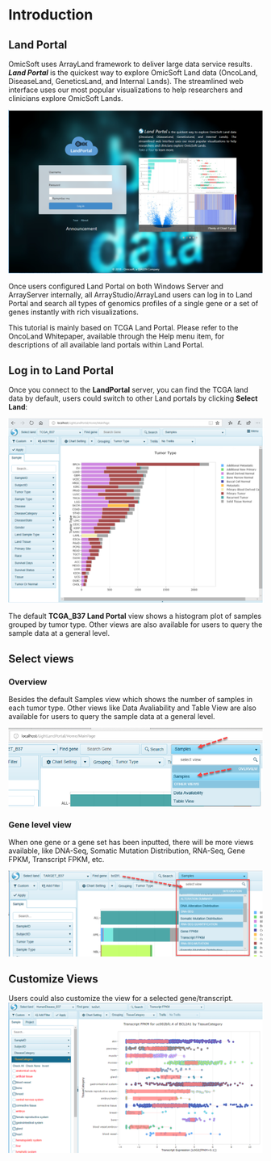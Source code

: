 # Introduction

## Land Portal

OmicSoft uses ArrayLand framework to deliver large data service results. ***Land Portal*** is the quickest way to explore OmicSoft Land data (OncoLand, DiseaseLand, GeneticsLand, and Internal Lands). The streamlined web interface uses our most popular visualizations to help researchers and clinicians explore OmicSoft Lands.

![LandPortal001_png](images/LandPortal_001.png)

Once users configured Land Portal on both Windows Server and ArrayServer internally, all ArrayStudio/ArrayLand users can log in to Land Portal and search all types of genomics profiles of a single gene or a set of genes instantly with rich visualizations.

This tutorial is mainly based on TCGA Land Portal. Please refer to the OncoLand Whitepaper, available through the Help menu item, for descriptions of all available land portals within Land Portal.

## Log in to Land Portal

Once you connect to the **LandPortal** server, you can find the TCGA land data by default, users could switch to other Land portals by clicking **Select Land**:

![LandPortal_login_png](images/LandPortal_login.png)

The default **TCGA_B37 Land Portal** view shows a histogram plot of samples grouped by tumor type. Other views are also available for users to query the sample data at a general level.

## Select views

### Overview

Besides the default Samples view which shows the number of samples in each tumor type. Other views like Data Avaliability and Table View are also available for users to query the sample data at a general level.

![SampleDistView_png](images/SampleView.png)


### Gene level view
When one gene or a gene set has been inputted, there will be more views available, like DNA-Seq, Somatic Mutation Distribution, RNA-Seq, Gene FPKM, Transcript FPKM, etc.

![SelectViews_genes_png](images/SelectViews_genes.png)


## Customize Views
Users could also customize the view for a selected gene/transcript.
![customizedview_random_png](images/customizedview_random.png)
